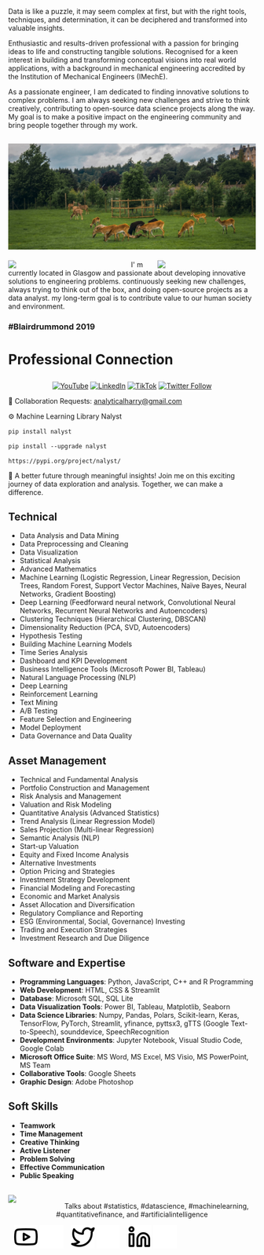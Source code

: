 <!-- Google Tag Manager (noscript) -->
<noscript><iframe src="https://www.googletagmanager.com/ns.html?id=GTM-MFWN3J8B"
height="0" width="0" style="display:none;visibility:hidden"></iframe></noscript>
<!-- End Google Tag Manager (noscript) -->

<p align="leftr"> Data is like a puzzle, it may seem complex at first, but with the right tools, techniques, and determination, it can be deciphered and transformed into valuable insights.

Enthusiastic and results-driven professional with a passion for bringing ideas to life and constructing tangible solutions. Recognised for a keen interest in building and transforming conceptual visions into real world applications, with a background in mechanical engineering accredited by the Institution of Mechanical Engineers (IMechE).
  
As a passionate engineer, I am dedicated to finding innovative solutions to complex problems. I am always seeking new challenges and strive to think creatively, contributing to open-source data science projects along the way. My goal is to make a positive impact on the engineering community and bring people together through my work. 
  

![Harry's World](https://raw.githubusercontent.com/AnalyticalHarry/AnalyticalHarry/main/img/glasgow.jpg)
---

<img width="250" align='left' src="https://github.com/harryworlds/harryworlds/blob/main/park.jpg">
  
<img width="200" align='right' src="https://github.com/harryworlds/harryworlds/blob/main/glasgow.png">
I' m currently located in Glasgow and passionate about developing innovative solutions to engineering problems. continuously seeking new challenges, always trying to think out of the box, and doing open-source projects as a data analyst. my long-term goal is to contribute value to our human society and environment. 
<br />

### #Blairdrummond 2019
# <p aligh="center"> Professional Connection </p>

<p align="center">
  <a href="https://www.youtube.com/@AnalyticalHarry"><img src="https://img.shields.io/website?label=YouTube&style=for-the-badge&url=https://www.youtube.com/@AnalyticalHarry" alt="YouTube" height="20"></a>
  <a href="https://www.linkedin.com/in/analyticalharry/"><img src="https://img.shields.io/website?label=LinkedIn&style=for-the-badge&url=https://www.linkedin.com/in/analyticalharry/" alt="LinkedIn" height="20"></a>
  <a href="https://www.tiktok.com/@analyticalharry"><img src="https://img.shields.io/badge/@AnalyticalHarry-%23FF0000?style=for-the-badge&logo=tiktok&logoColor=white" alt="TikTok" height="20"></a>
  <a href="https://twitter.com/AnalyticalHarry"><img src="https://img.shields.io/twitter/follow/AnalyticalHarry?color=1DA1F2&logo=twitter&style=for-the-badge" alt="Twitter Follow" height="20"></a>
</p>


🤝 Collaboration Requests: analyticalharry@gmail.com

⚙️ Machine Learning Library Nalyst
```text
pip install nalyst
```
```text
pip install --upgrade nalyst
```
```text
https://pypi.org/project/nalyst/
```
🔑 A better future through meaningful insights! Join me on this exciting journey of data exploration and analysis. Together, we can make a difference.
<br />

## Technical 
- Data Analysis and Data Mining
- Data Preprocessing and Cleaning
- Data Visualization
- Statistical Analysis
- Advanced Mathematics
- Machine Learning (Logistic Regression, Linear Regression, Decision Trees, Random Forest, Support Vector Machines, Naïve Bayes, Neural Networks, Gradient Boosting)
- Deep Learning (Feedforward neural network, Convolutional Neural Networks, Recurrent Neural Networks and Autoencoders)
- Clustering Techniques (Hierarchical Clustering, DBSCAN)
- Dimensionality Reduction (PCA, SVD, Autoencoders)
- Hypothesis Testing
- Building Machine Learning Models
- Time Series Analysis
- Dashboard and KPI Development
- Business Intelligence Tools (Microsoft Power BI, Tableau)
- Natural Language Processing (NLP)
- Deep Learning
- Reinforcement Learning
- Text Mining
- A/B Testing
- Feature Selection and Engineering
- Model Deployment
- Data Governance and Data Quality


## Asset Management 
- Technical and Fundamental Analysis
- Portfolio Construction and Management
- Risk Analysis and Management
- Valuation and Risk Modeling
- Quantitative Analysis (Advanced Statistics)
- Trend Analysis (Linear Regression Model)
- Sales Projection (Multi-linear Regression)
- Semantic Analysis (NLP)
- Start-up Valuation
- Equity and Fixed Income Analysis
- Alternative Investments
- Option Pricing and Strategies
- Investment Strategy Development
- Financial Modeling and Forecasting
- Economic and Market Analysis
- Asset Allocation and Diversification
- Regulatory Compliance and Reporting
- ESG (Environmental, Social, Governance) Investing
- Trading and Execution Strategies
- Investment Research and Due Diligence

##  Software and Expertise
- **Programming Languages**: Python, JavaScript, C++ and R Programming 
- **Web Development**: HTML, CSS & Streamlit
- **Database**: Microsoft SQL, SQL Lite
- **Data Visualization Tools**: Power BI, Tableau, Matplotlib, Seaborn
- **Data Science Libraries**: Numpy, Pandas, Polars, Scikit-learn, Keras, TensorFlow, PyTorch, Streamlit, yfinance, pyttsx3, gTTS (Google Text-to-Speech), sounddevice, SpeechRecognition
- **Development Environments**: Jupyter Notebook, Visual Studio Code, Google Colab
- **Microsoft Office Suite**: MS Word, MS Excel, MS Visio, MS PowerPoint, MS Team
- **Collaborative Tools**: Google Sheets
- **Graphic Design**: Adobe Photoshop

##  Soft Skills
- **Teamwork**
- **Time Management**
- **Creative Thinking**
- **Active Listener**
- **Problem Solving**
- **Effective Communication**
- **Public Speaking**

<br />

<img width="100" align='left' src="https://i.giphy.com/media/MT5UUV1d4CXE2A37Dg/giphy.webp">

<p align="center">Talks about #statistics, #datascience, #machinelearning, #quantitativefinance, and #artificialintelligence

&nbsp;&nbsp;
[![website](./img/youtube-light.svg)](https://www.youtube.com/@AnalyticalHarry#gh-light-mode-only)
[![website](./img/youtube-dark.svg)](https://www.youtube.com/@AnalyticalHarry#gh-dark-mode-only)
&nbsp;&nbsp;
[![website](./img/twitter-light.svg)](https://twitter.com/AnalyticalHarry#gh-light-mode-only)
[![website](./img/twitter-dark.svg)](https://twitter.com/AnalyticalHarry#gh-dark-mode-only)
&nbsp;&nbsp;
[![website](./img/linkedin-light.svg)](https://www.linkedin.com/in/thapahemant/#gh-light-mode-only)
[![website](./img/linkedin-dark.svg)](https://www.linkedin.com/in/thapahemant/#gh-dark-mode-only)
&nbsp;&nbsp;
